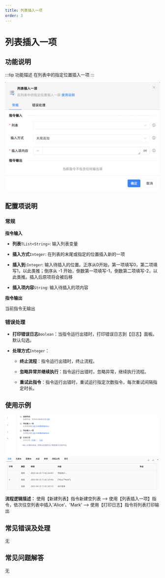 ```yaml
---
title: 列表插入一项
order: 3
---
```


# 列表插入一项

## 功能说明

:::tip 功能描述
在列表中的指定位置插入一项
:::

![列表插入一项](../../../assets/列表插入一项_command.png)

## 配置项说明

### 常规

**指令输入**

- **列表**`TList<String>`: 输入列表变量

- **插入方式**`Integer`: 在列表的末尾或指定的位置插入新的一项

- **插入到:**`Integer`: 输入待插入的位置。正序从0开始，第一项填写0，第二项填写1，以此类推；倒序从 -1 开始，倒数第一项填写-1，倒数第二项填写-2，以此类推。插入后原项将会被后移

- **插入项内容**`String`: 输入待插入的项内容


**指令输出**

当前指令无输出

### 错误处理

- **打印错误日志**`Boolean`：当指令运行出错时，打印错误日志到【日志】面板。默认勾选。

- **处理方式**`Integer`：

    - **终止流程**：指令运行出错时，终止流程。

    - **忽略异常并继续执行**：指令运行出错时，忽略异常，继续执行流程。

    - **重试此指令**：指令运行出错时，重试运行指定次数指令，每次重试间隔指定时长。

## 使用示例

![列表插入一项](../../../assets/列表插入一项_demo.png)

**流程逻辑描述：** 使用【新建列表】指令新建空列表 --> 使用【列表插入一项】指令，依次往空列表中插入'Alice'、'Mark' --> 使用【打印日志】指令将列表打印输出

## 常见错误及处理

无

## 常见问题解答

无

